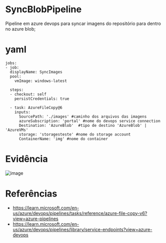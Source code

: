 # SyncBlobPipeline

Pipeline em azure devops para syncar imagens do repositório para dentro no azure blob;

# yaml 

```
jobs:
- job:
  displayName: SyncImages
  pool:
    vmImage: windows-latest

  steps:
  - checkout: self
    persistCredentials: true

  - task: AzureFileCopy@6
    inputs:
      SourcePath: './images' #caminho dos arquivos das imagens
      azureSubscription: 'portal' #nome do devops service connection
      Destination: 'AzureBlob'  #tipo de destino 'AzureBlob' | 'AzureVMs'
      storage: 'storagesteste' #nome do storage account
      ContainerName: 'img' #nome do container
```

# Evidência
![image](https://github.com/user-attachments/assets/628a554e-31c9-4ad4-b2ff-fde4a8f6a0e2)


# Referências
- https://learn.microsoft.com/en-us/azure/devops/pipelines/tasks/reference/azure-file-copy-v6?view=azure-pipelines
- https://learn.microsoft.com/en-us/azure/devops/pipelines/library/service-endpoints?view=azure-devops

